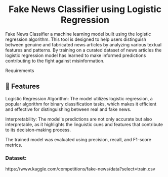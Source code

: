 <h1 align="center" id="title">Fake News Classifier using Logistic Regression</h1>

<p id="description">Fake News Classifier a machine learning model built using the logistic regression algorithm. This tool is designed to help users distinguish between genuine and fabricated news articles by analyzing various textual features and patterns. By training on a curated dataset of news articles the logistic regression model has learned to make informed predictions contributing to the fight against misinformation.</p>
Requirements

<h2>🧐 Features</h2>
Logistic Regression Algorithm: The model utilizes logistic regression, a popular algorithm for binary classification tasks, which makes it efficient and effective for distinguishing between real and fake news.

Interpretability: The model's predictions are not only accurate but also interpretable, as it highlights the linguistic cues and features that contribute to its decision-making process.

The trained model was evaluated using precision, recall, and F1-score metrics.

<h3>Dataset:</h3>

<p>https://www.kaggle.com/competitions/fake-news/data?select=train.csv</p>





